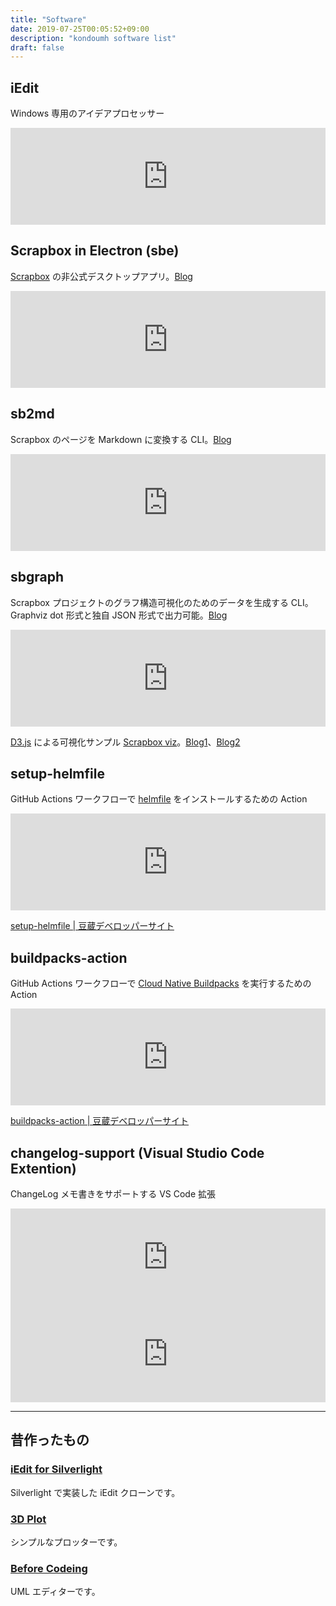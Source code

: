 ```yaml
---
title: "Software"
date: 2019-07-25T00:05:52+09:00
description: "kondoumh software list"
draft: false
---
```


## iEdit
Windows 専用のアイデアプロセッサー
<iframe class="hatenablogcard" style="width:100%;height:155px;max-width:600px;" title="kondoumh/iEdit" src="https://hatenablog-parts.com/embed?url=https://kondoumh.com/software/iedit/" width="300" height="150" frameborder="0" scrolling="no"></iframe>

## Scrapbox in Electron (sbe)
[Scrapbox](https://scrapbox.io) の非公式デスクトップアプリ。[Blog](https://blog.kondoumh.com/archive/category/sbe)
<iframe class="hatenablogcard" style="width:100%;height:155px;max-width:600px;" title="kondoumh/sbe" src="https://hatenablog-parts.com/embed?url=https://github.com/kondoumh/sbe" width="300" height="150" frameborder="0" scrolling="no"></iframe>

## sb2md
Scrapbox のページを Markdown に変換する CLI。[Blog](https://blog.kondoumh.com/entry/2020/05/03/110540)
<iframe class="hatenablogcard" style="width:100%;height:155px;max-width:600px;" title="kondoumh/sb2md" src="https://hatenablog-parts.com/embed?url=https://github.com/kondoumh/sb2md" width="300" height="150" frameborder="0" scrolling="no"></iframe>

## sbgraph
Scrapbox プロジェクトのグラフ構造可視化のためのデータを生成する CLI。Graphviz dot 形式と独自 JSON 形式で出力可能。[Blog](https://blog.kondoumh.com/entry/2020/04/16/195134)
<iframe class="hatenablogcard" style="width:100%;height:155px;max-width:600px;" title="mamezou-tech/sbgraph" src="https://hatenablog-parts.com/embed?url=https://github.com/mamezou-tech/sbgraph" width="300" height="150" frameborder="0" scrolling="no"></iframe>

[D3.js](https://d3js.org/) による可視化サンプル [Scrapbox viz](https://sb-data-kondoumh.netlify.app/)。[Blog1](https://blog.kondoumh.com/entry/2020/06/10/234303)、[Blog2](https://blog.kondoumh.com/entry/2020/12/20/224034)

## setup-helmfile
GitHub Actions ワークフローで [helmfile](https://github.com/roboll/helmfile) をインストールするための Action
<iframe class="hatenablogcard" style="width:100%;height:155px;max-width:600px;" title="mamezou-tech/setup-helmfile" src="https://hatenablog-parts.com/embed?url=https://github.com/mamezou-tech/setup-helmfile" width="300" height="150" frameborder="0" scrolling="no"></iframe>

[setup-helmfile | 豆蔵デベロッパーサイト](https://developer.mamezou-tech.com/oss-intro/setup-helmfile/)

## buildpacks-action
GitHub Actions ワークフローで [Cloud Native Buildpacks](https://buildpacks.io/) を実行するための Action
<iframe class="hatenablogcard" style="width:100%;height:155px;max-width:600px;" title="mamezou-tech/buildpacks-action" src="https://hatenablog-parts.com/embed?url=https://github.com/mamezou-tech/buildpacks-action" width="300" height="150" frameborder="0" scrolling="no"></iframe>

[buildpacks-action | 豆蔵デベロッパーサイト](https://developer.mamezou-tech.com/oss-intro/buildpacks-action/)

## changelog-support (Visual Studio Code Extention)
ChangeLog メモ書きをサポートする VS Code 拡張
<iframe class="hatenablogcard" style="width:100%;height:155px;max-width:600px;" title="changelog-support" src="https://hatenablog-parts.com/embed?url=https://marketplace.visualstudio.com/items?itemName=kondoumh.changelog-support" width="300" height="150" frameborder="0" scrolling="no"></iframe>
<iframe class="hatenablogcard" style="width:100%;height:155px;max-width:600px;" title="changelog-support" src="https://hatenablog-parts.com/embed?url=https://github.com/kondoumh/changelog-support" width="300" height="150" frameborder="0" scrolling="no"></iframe>

-----------

## 昔作ったもの

### [iEdit for Silverlight](iedit_sl/)
Silverlight で実装した iEdit クローンです。

### [3D Plot](3dplot/)
シンプルなプロッターです。

### [Before Codeing](bc/)
UML エディターです。

